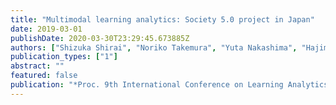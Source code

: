 ```yaml
---
title: "Multimodal learning analytics: Society 5.0 project in Japan"
date: 2019-03-01
publishDate: 2020-03-30T23:29:45.673885Z
authors: ["Shizuka Shirai", "Noriko Takemura", "Yuta Nakashima", "Hajime Nagahara", "Haruo Takemura"]
publication_types: ["1"]
abstract: ""
featured: false
publication: "*Proc. 9th International Conference on Learning Analytics and Knowledge (LAK)*"
---
```


